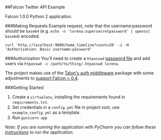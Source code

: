 ##Falcon Twitter API Example

Falcon 1.0.0 Python 2 application. 

###Making Requests
Example request, note that the username:password should be `base64` (e.g. `echo -n 'lorena:supersecretpassword' | openssl base64`) encoded. 

```curl 'http://localhost:9000/home_timeline?count=20' -i -H 'Authorization: Basic username:password'```

###Authorization
You'll need to create a `htpasswd` [password file](https://httpd.apache.org/docs/current/programs/htpasswd.html) and add users via `htpasswd -c /path/to/thing/.htpasswd lorena`.

The project makes use of the [Talon's auth middleware](https://github.com/talons/talons) package with some adjustments to [support Falcon > 0.4](https://github.com/talons/talons/issues/40).

###Getting Started

1. Create a `virtualenv`, installing the requirements found in `requirements.txt`. 
2. Set credentials in a `config.yml` file in project root, use `example_config.yml` as a template.
3. Run `gunicorn app` 

*Note: If you are running the application with PyCharm you can follow these [instructions](http://stackoverflow.com/questions/20732904/how-to-debug-flask-app-with-pycharm-2-x-thats-running-on-gunicorn) to run the application.*

